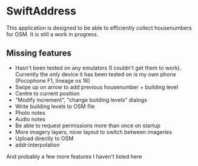 # SwiftAddress

This application is designed to be able to efficiently collect housenumbers for OSM. It is still a work in progress. 

## Missing features

* Hasn't been tested on any emulators (I couldn't get them to work). Currently the only device it has been tested on is my own phone (Pocophone F1, lineage os 16)
* Swipe up on arrow to add previous housenumber + building level
* Centre to current position
* "Modify increment", "change building levels" dialogs
* Write building levels to OSM file
* Photo notes
* Audio notes
* Be able to request permissions more than once on startup
* More imagery layers, nicer layout to switch between imageries
* Upload directly to OSM
* addr:interpolation

And probably a few more features I haven't listed here
